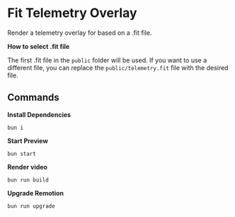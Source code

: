 # Fit Telemetry Overlay

Render a telemetry overlay for based on a .fit file.

**How to select .fit file**

The first .fit file in the `public` folder will be used. If you want to use a different file, you can replace the `public/telemetry.fit` file with the desired file. 

## Commands

**Install Dependencies**

```console
bun i
```

**Start Preview**

```console
bun start
```

**Render video**

```console
bun run build
```

**Upgrade Remotion**

```console
bun run upgrade
```